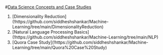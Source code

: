 #<u>Data Science Concepts and Case Studies</u>
<ol>
<li> [Dimensionality Reduction](!https://github.com/siddheshshankar/Machine-Learning/tree/main/DimensionalityReduction) </li>
<li> [Natural Language Processing Basics](!https://github.com/siddheshshankar/Machine-Learning/tree/main/NLP) </li>
<li> [Quora Case Study](!https://github.com/siddheshshankar/Machine-Learning/tree/main/Quora%20Case%20Study)</li>
